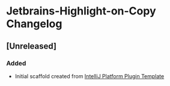 <!-- Keep a Changelog guide -> https://keepachangelog.com -->

# Jetbrains-Highlight-on-Copy Changelog

## [Unreleased]
### Added
- Initial scaffold created from [IntelliJ Platform Plugin Template](https://github.com/JetBrains/intellij-platform-plugin-template)

